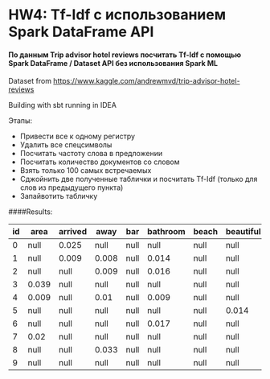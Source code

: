# HW4: Tf-Idf с использованием Spark DataFrame API
#### По данным Trip advisor hotel reviews посчитать Tf-Idf с помощью Spark DataFrame / Dataset API без использования Spark ML
Dataset from https://www.kaggle.com/andrewmvd/trip-advisor-hotel-reviews

Building with sbt running in IDEA

Этапы:
* Привести все к одному регистру
* Удалить все спецсимволы
* Посчитать частоту слова в предложении
* Посчитать количество документов со словом
* Взять только 100 самых встречаемых
* Сджойнить две полученные таблички и посчитать Tf-Idf (только для слов из предыдущего пункта)
* Запайвотить табличку

####Results:

| id| area|arrived| away| bar|bathroom|beach|beautiful|  bed| beds| best|better|  big| bit|booked|breakfast|buffet|check| city|clean|close|comfortable|  day|days|definitely| desk|  did|excellent|experience|fantastic|floor| food| free|friendly|going| good|  got|great|helpful|hotel|hotels| just|large| like|little|lobby|location| lot|loved|lovely| make|minutes|morning|need| new| nice|night|nights|   no|  not|   nt|people|perfect|place|pool|price|problem|quiet|quite|really|recommend|resort|restaurant|restaurants|reviews|right| room|rooms| say|service|shower|small|staff| stay|stayed|street| sure|think| time|times| took| trip|  use| view| walk|walking|want|water|  way| went|wonderful|
| --- | --- | --- | --- | --- | --- | --- | --- | --- | --- | --- | --- | --- | --- | --- | --- | --- | --- | --- | --- | --- | --- | --- | --- | --- | --- | --- | --- | --- | --- | --- | --- | --- | --- | --- | --- | --- | --- | --- | --- | --- | --- | --- | --- | --- | --- | --- | --- | --- | --- | --- | --- | --- | --- | --- | --- | --- | --- | --- | --- | --- | --- | --- | --- | --- | --- | --- | --- | --- | --- | --- | --- | --- | --- | --- | --- | --- | --- | --- | --- | --- | --- | --- | --- | --- | --- | --- | --- | --- | --- | --- | --- | --- | --- | --- | --- | --- | --- | --- | --- | --- |
|  0| null|  0.025| null|null|    null| null|     null|0.021| null| null|  null| null|null|  null|     null|  null|0.026| null|0.015| null|      0.021| null|null|      null| null| 0.03|     null|     0.024|     null| null| null| null|    null| null|0.013| 0.02|0.012|   null|0.018|  null|0.015| null|0.018| 0.019| null|   0.014|null| null|  null| null|   null|  0.025|null|null|0.074|0.032|  null| null|0.022| null|  0.02|   null| null|null| null|   null| null| null|  null|     null|  null|      null|       null|  0.023| null| 0.03| null|null|   null|  null| null| null|0.025|  null|  null| null| null| null| null|0.026| null| null|0.022| null|  0.025|null| null| null| null|     null|
|  1| null|  0.009|0.008|null|   0.014| null|     null| null|0.009|0.007| 0.016| null|null| 0.008|    0.016|  null| null| null|0.005| null|       null|0.006|null|      null|0.032|0.011|     null|      null|     null| null| null|0.008|    null| null|0.019|0.021|0.004|  0.006|0.016| 0.016| null| null|0.013|  null| null|    null|null| null|  null|0.008|   null|  0.009|null|null|0.005|0.011|  null|0.017|0.027| null|  null|   null| null|null| null|   null| null| null| 0.007|     null|  null|      null|       null|   null| null|0.021| null|null|   null|  null| null|0.008|0.004|  null|  null|0.009| null| null| null|0.009|0.008| null|0.008| null|   null|null| null| null| null|     null|
|  2| null|   null|0.009|null|   0.016| null|     null|0.017| null| null|  null| 0.01|null|  null|     null|  null|0.011| null| null| null|      0.008| null|null|      null|0.027|0.018|     null|      0.01|     null| null| null| null|    null| 0.01|0.005|0.016|0.014|   null|0.011|  null| null|0.009| null|  null| null|    null|null| null|  null| null|   null|   0.03|null|null|0.018|0.033|  null|0.013|0.005|0.034|  null|   null| null|null|0.009|   null| null| null|  null|     null|  null|      null|       null|   null| null|0.033|0.006|null|  0.007|  null| null| null| 0.02|  null|  null| null| null| null| null| null| null|0.011| null| null|   null|null|0.009|0.009| null|     null|
|  3|0.039|   null| null|null|    null| null|     null| null| null| null|  null|0.025|null|  null|     null|  null| null| null| null| null|       null| null|null|      null| null| 0.03|    0.038|      null|     null| null| null|0.045|   0.033| null| null| null|0.035|   null|0.036|  null| null| null|0.035|  null|0.024|   0.014|null| null| 0.025| null|   null|   null|null|null|0.029| null|  null|0.015| null|0.027|  null|   null| null|null| null|   null| null| null|  null|     null|  null|      null|       null|   null| null| 0.01| null|null|  0.016|  null| null|0.011|0.024|  null|  null| null| null|0.016| null| null| null| null| null| null|   null|null| null| null| null|    0.022|
|  4|0.009|   null| 0.01|null|   0.009| null|     null| null| null|0.009|  0.01| null|null|  0.01|     null|  null|0.012|0.011| null| null|       null| null|null|      null| 0.01|0.035|     null|      null|     null| 0.01| null| null|    null|0.011|0.006|0.009|0.022|  0.008|0.008|  0.01|0.013|0.011| null|  null| null|    null|null| null|  null| null|   null|   null|null|null| null| null|  null|0.007| 0.01|0.038|  null|   null|0.008|null|0.011|  0.012| null| null|  null|    0.009|  null|      null|       null|   null| 0.01|0.009| null|null|  0.015|  null| null|0.005|0.011|  null| 0.011| null| null|0.008| null|0.012| null| null| 0.01|0.009|   null|0.01| null| 0.01| 0.01|    0.011|
|  5| null|   null| null|null|    null| null|    0.014| null| null|0.013| 0.015| null|null| 0.015|     null|  null| null| null| null| null|       null| null|null|     0.016|0.015| null|     null|      null|     null| null|0.011| null|    null| null|0.009| null| null|   null|0.012|  null| null| null| null|  null| null|    null|null| null|  null| null|   null|  0.016|null|null| null| null|  null| null|0.007|0.009|  null|   null|0.012|null| null|   null|0.016| null|  null|     null|  null|     0.028|       null|   null| null|0.013| null|null|  0.011|  null| null|0.008|0.016| 0.009|  null| null| null| null| null| null| null| null| null| null|   null|null| null|0.015|0.015|    0.015|
|  6| null|   null| null|null|   0.017| null|     null| null| null| null|  null| null|null|  0.02|     null|  null| null| 0.02|0.013| null|      0.054| null|null|      null| null|0.013|     null|     0.021|     null| null| null| null|   0.015| null|0.023| null| 0.01|   null|0.008|  null| null| 0.02| null|  null| null|   0.012|null| null|  null| null|   null|   null|null|null| null| null| 0.018| null| 0.01| null|  null|   null| null|null| null|  0.022| null|0.021|  null|     null|  null|      null|       null|   null| null|0.017|0.012|null|   null|  null|0.016| 0.02|0.022|  null| 0.062| null| null| null| null| null|0.018| null|0.019|0.016|   null|null| null| null| null|     null|
|  7| 0.02|   null| null|null|    null| null|     null|0.021| null| null|  null| null|null|  null|     null|  null| null| null| null|0.024|       null| null|null|      null|0.023| null|     0.04|      null|     null| null|0.018| null|    null| null|0.013| null| null|   null|0.009|  null| null| null|0.018|  null| null|   0.014|null| null|  null|0.047|   null|   null|null|null|0.015| null|  null| null|0.011| null|  null|   null| null|null| null|   null| null| null|  null|     null|  null|      null|       null|   null| null| null| null|null|  0.033|  null| null|0.059| null|  null| 0.024| null| null| null| null|0.026| null| null| null| null|  0.025|null| null|0.023|0.023|     null|
|  8| null|   null|0.033|null|    null| null|     null|0.061| null| null|  null| null|null|  null|     null|  null| null| null| null| null|       null| null|null|      null| null| null|     null|      null|     null| null|0.026| null|    null| null| null| null|0.034|   null| 0.04|  null| null| null|0.026|  null| null|   0.021|null| null|  null| null|   null|   null|null|null| null| null|  null| null| null| null|  null|   null| null|null| null|   null| null| null|  null|     null|  null|      null|       null|   null| null|0.029| 0.02|null|   null|  null| null| null| null|  0.02|  null| null| null| null| null| null| null| null| null|0.028|   null|null| null| null| null|     null|
|  9| null|   null| null|null|    null| null|     null| 0.05| null| null|  null| null|null|  null|     null|  null| null| null| null| null|       0.05| null|null|      null| null| null|    0.047|     0.059|     null| null| null| null|   0.041| null| null| null|0.028|   null|0.022|  null| null| null| null|  null| null|    null|null| 0.06|  null| null|   null|   null|null|null| null| null|  null| null| null| null|  null|   null| null|null| null|   null| null| null|  null|     null|  null|      null|       0.05|   null| null|0.024| null|null|   null|  null|0.045|0.055| null| 0.033|  null| null| null| null| null| null| null| null| null| null|   null|null| null| null| null|     null|

